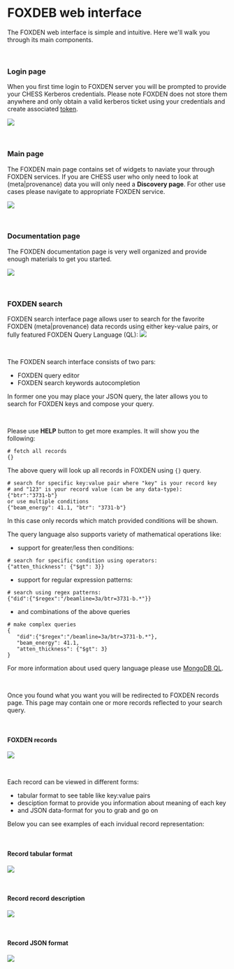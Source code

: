 # FOXDEB web interface
The FOXDEN web interface is simple and intuitive. Here we'll walk you through
its main components.

<br/>

### Login page
When you first time login to FOXDEN server you will be prompted to provide
your CHESS Kerberos credentials. Please note FOXDEN does not store them
anywhere and only obtain a valid kerberos ticket using your credentials and
create associated [token](/docs/tokens.md).

![](/images/foxden_login.png)

<br/>

### Main page
The FOXDEN main page contains set of widgets to naviate your through
FOXDEN services. If you are CHESS user who only need to look at
(meta|provenance) data you will only need a **Discovery page**. For other
use cases please navigate to appropriate FOXDEN service.

![](/images/foxden_main.png)

<br/>

### Documentation page
The FOXDEN documentation page is very well organized and provide enough
materials to get you started.

![](/images/foxden_documentation.png)

<br/>

### FOXDEN search
FOXDEN search interface page allows user to search for the favorite FOXDEN
(meta|provenance) data records using either key-value pairs, or fully featured
FOXDEN Query Language (QL):
![](/images/foxden_search.png)

<br/>

The FOXDEN search interface consists of two pars:
- FOXDEN query editor
- FOXDEN search keywords autocompletion

In former one you may place your JSON query, the later allows you to
search for FOXDEN keys and compose your query.

<br/>

Please use **HELP** button to get more examples. It will show you the
following:
```
# fetch all records
{}
```
The above query will look up all records in FOXDEN using `{}` query.

```
# search for specific key:value pair where "key" is your record key
# and "123" is your record value (can be any data-type):
{"btr":"3731-b"}
or use multiple conditions
{"beam_energy": 41.1, "btr": "3731-b"}
```
In this case only records which match provided conditions will be shown.

The query language also supports variety of mathematical operations like:
- support for greater/less then conditions:
```
# search for specific condition using operators:
{"atten_thickness": {"$gt": 3}}
```
- support for regular expression patterns:
```
# search using regex patterns:
{"did":{"$regex":"/beamline=3a/btr=3731-b.*"}}
```
- and combinations of the above queries
```
# make complex queries
{
   "did":{"$regex":"/beamline=3a/btr=3731-b.*"},
   "beam_energy": 41.1,
   "atten_thickness": {"$gt": 3}
}
```
For more information about used query language please use
[MongoDB QL](https://www.mongodb.com/docs/manual/tutorial/query-documents/).

<br/>

Once you found what you want you will be redirected to FOXDEN records page.
This page may contain one or more records reflected to your search query.

<br/>

#### FOXDEN records
![](/images/foxden_records.png)

<br/>

Each record can be viewed in different forms:
- tabular format to see table like key:value pairs
- desciption format to provide you information about meaning of each key
- and JSON data-format for you to grab and go on

Below you can see examples of each invidual record representation:

<br/>

#### Record tabular format
![](/images/foxden_record.png)

<br/>

#### Record record description
![](/images/foxden_description.png)

<br/>

#### Record JSON format
![](/images/foxden_json.png)

